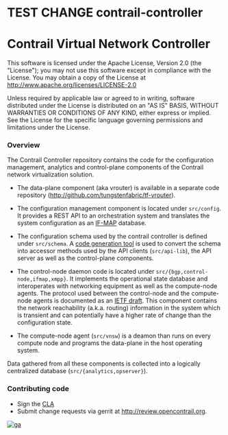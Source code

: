 TEST CHANGE
contrail-controller
===================

# Contrail Virtual Network Controller

This software is licensed under the Apache License, Version 2.0 (the "License");
you may not use this software except in compliance with the License.
You may obtain a copy of the License at http://www.apache.org/licenses/LICENSE-2.0

Unless required by applicable law or agreed to in writing, software
distributed under the License is distributed on an "AS IS" BASIS,
WITHOUT WARRANTIES OR CONDITIONS OF ANY KIND, either express or implied.
See the License for the specific language governing permissions and
limitations under the License.

### Overview

The Contrail Controller repository contains the code for the configuration management, analytics and control-plane components of the Contrail network virtualization solution.

* The data-plane component (aka vrouter) is available in a separate code repository (http://github.com/tungstenfabric/tf-vrouter).

* The configuration management component is located under `src/config`. It provides a REST API to an orchestration system and translates the system configuration as an [IF-MAP](http://www.trustedcomputinggroup.org/files/resource_files/2888CAD9-1A4B-B294-D0ED95712B121FEF/TNC_IFMAP_v2_1r15.pdf) database.
 
* The configuration schema used by the contrail controller is defined under `src/schema`. A [code generation tool](http://github.com/Juniper/contrail-generateds) is used to convert the schema into accessor methods used by the API clients (`src/api-lib`), the API server as well as the control-plane components.

* The control-node daemon code is located under `src/{bgp,control-node,ifmap,xmpp}`. It implements the operational state database and interoperates with networking equipment as well as the compute-node agents. The protocol used between the control-node and the compute-node agents is documented as an [IETF draft](http://tools.ietf.org/html/draft-ietf-l3vpn-end-system-01). This component contains the network reachability (a.k.a. routing) information in the system which is transient and can potentially have a higher rate of change than the configuration state.

* The compute-node agent (`src/vnsw`) is a deamon than runs on every
  compute node and programs the data-plane in the host operating system.

Data gathered from all these components is collected into a logically centralized database (`src/{analytics,opserver}`).

### Contributing code
* Sign the [CLA](https://na2.docusign.net/Member/PowerFormSigning.aspx?PowerFormId=cf81ffe2-5694-4ad8-9d92-334fc57a8a7c)
* Submit change requests via gerrit at http://review.opencontrail.org.

[![ga](https://www.google-analytics.com/__utm.gif?utmac=UA-44166833-1&utmp=contrail-controller%2FREADME.md&utmdt=README.md)](https://www.google-analytics.com)
